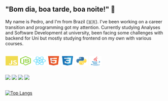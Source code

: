 ## "Bom dia, boa tarde, boa noite!" 👋

My name is Pedro, and I'm from Brazil (🇧🇷). I've been working on a career transition and programming got my attention. Currently studying Analyses and Software Development at university, been facing some challenges with backend for Uni but mostly studying frontend on my own with various courses. 

<div style="display: inline_block"><br>
  <img align="center" alt="Pe-Js" height="30" width="40" src="https://raw.githubusercontent.com/devicons/devicon/master/icons/javascript/javascript-plain.svg">
  <img align="center" alt="Pe-Ts" height="30" width="40" src="https://raw.githubusercontent.com/devicons/devicon/master/icons/nodejs/nodejs-plain.svg">
  <img align="center" alt="Pe-React" height="30" width="40" src="https://raw.githubusercontent.com/devicons/devicon/master/icons/react/react-original.svg">
  <img align="center" alt="Pe-HTML" height="30" width="40" src="https://raw.githubusercontent.com/devicons/devicon/master/icons/html5/html5-original.svg">
  <img align="center" alt="Pe-CSS" height="30" width="40" src="https://raw.githubusercontent.com/devicons/devicon/master/icons/css3/css3-original.svg">
  <img align="center" alt="Pe-Python" height="30" width="40" src="https://raw.githubusercontent.com/devicons/devicon/master/icons/python/python-original.svg">
  <img align="center" alt="Pe-Csharp" height="30" width="40" src="https://raw.githubusercontent.com/devicons/devicon/master/icons/java/java-original.svg">
</div>
  
  ##
 
<div> 
  <a href="https://instagram.com/pedro_lemos1" target="_blank"><img src="https://img.shields.io/badge/-Instagram-%23E4405F?style=for-the-badge&logo=instagram&logoColor=white" target="_blank"></a>
    <a href="https://twitter.com/pedrolemons1" target="_blank"><img src="https://img.shields.io/badge/-Twitter-1ca0f1?style=for-the-badge&logo=twitter&logoColor=white" target="_blank"></a>
  <a href = "mailto:p.a.lemos1@gmail.com"><img src="https://img.shields.io/badge/-Gmail-%23333?style=for-the-badge&logo=gmail&logoColor=white" target="_blank"></a>
  <a href="https://www.linkedin.com/in/pedroalemos" target="_blank"><img src="https://img.shields.io/badge/-LinkedIn-%230077B5?style=for-the-badge&logo=linkedin&logoColor=white" target="_blank"></a> 
  
</div>

##

[![Top Langs](https://github-readme-stats-zeta-flax.vercel.app/api/top-langs/?username=PedroLemons&layout=compact)](https://github.com/PedroLemons/github-readme-stats)
